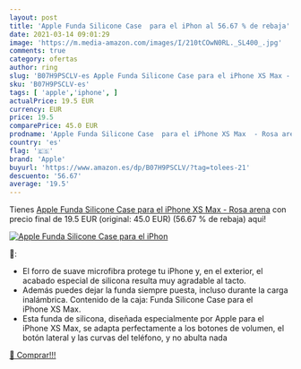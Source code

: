 ```yaml
---
layout: post
title: 'Apple Funda Silicone Case  para el iPhon al 56.67 % de rebaja'
date: 2021-03-14 09:01:29
image: 'https://m.media-amazon.com/images/I/210tCOwN0RL._SL400_.jpg'
comments: true
category: ofertas
author: ring
slug: 'B07H9PSCLV-es Apple Funda Silicone Case para el iPhone XS Max - Rosa arena'
sku: 'B07H9PSCLV-es'
tags: [ 'apple','iphone', ]
actualPrice: 19.5 EUR
currency: EUR
price: 19.5
comparePrice: 45.0 EUR
prodname: 'Apple Funda Silicone Case  para el iPhone XS Max  - Rosa arena'
country: 'es'
flag: '🇪🇸'
brand: 'Apple'
buyurl: 'https://www.amazon.es/dp/B07H9PSCLV/?tag=tolees-21'
descuento: '56.67'
average: '19.5'
---
```


Tienes [Apple Funda Silicone Case  para el iPhone XS Max  - Rosa arena](https://www.amazon.es/dp/B07H9PSCLV/?tag=tolees-21) con precio final de  19.5 EUR (original: 45.0 EUR) (56.67 %  de rebaja) aqui!

[![Apple Funda Silicone Case  para el iPhon](https://m.media-amazon.com/images/I/210tCOwN0RL._SL400_.jpg)](https://www.amazon.es/dp/B07H9PSCLV/?tag=tolees-21)

🔎:

- El forro de suave microfibra protege tu iPhone y, en el exterior, el acabado especial de silicona resulta muy agradable al tacto.
- Además puedes dejar la funda siempre puesta, incluso durante la carga inalámbrica. Contenido de la caja: Funda Silicone Case para el iPhone XS Max.
- Esta funda de silicona, diseñada especialmente por Apple para el iPhone XS Max, se adapta perfectamente a los botones de volumen, el botón lateral y las curvas del teléfono, y no abulta nada

[🛒 Comprar!!!](https://www.amazon.es/dp/B07H9PSCLV/?tag=tolees-21)
